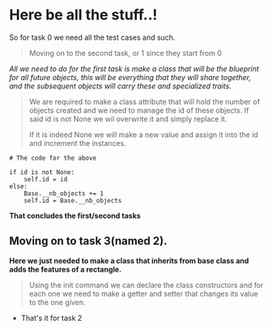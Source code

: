 # Here be all the stuff..!
So for task 0 we need all the test cases and such.

> Moving on to the second task, or 1 since they start from 0

*All we need to do for the first task is make a class that will be
the blueprint for all future objects, this will be
everything that they will share together, and the subsequent objects will carry
these and specialized traits.*

> We are required to make a class attribute that will hold the number of objects created
> and we need to manage the id of these objects. If said id is not None we wil overwrite it and simply replace it.
> 
> If it is indeed None we will make a new value and assign it into the id and increment the instances.

```
# The code for the above

if id is not None:
    self.id = id
else:
    Base.__nb_objects += 1
    self.id = Base.__nb_objects
```
**That concludes the first/second tasks**

## Moving on to task 3(named 2).

**Here we just needed to make a class that
inherits from base class and adds the features of a rectangle.**

>Using the init command we can declare the class constructors and for each one we need to make a getter and setter that changes
> its value to the one given.

* That's it for task 2
